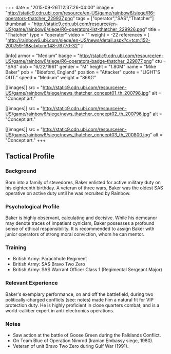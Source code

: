 +++
date = "2015-09-26T12:37:26-04:00"
image = "http://static9.cdn.ubi.com/resource/en-US/game/rainbow6/siege/R6-operators-thatcher_229937.png"
tags = ["operator","SAS","Thatcher"]
thumbnail = "http://static9.cdn.ubi.com/resource/en-US/game/rainbow6/siege/R6-operators-list-thatcher_229926.png"
title = "Thatcher"
type = "operator"
video = ""
weight = -22
references = [
  "http://rainbow6.ubi.com/siege/en-US/news/detail.aspx?c=tcm:152-200759-16&ct=tcm:148-76770-32"
]

[info]
  armor = "Medium"
  badge = "http://static9.cdn.ubi.com/resource/en-US/game/rainbow6/siege/R6-operators-badge-thatcher_229877.png"
  ctu = "SAS"
  dob = "6/22/1961"
  gender = "M"
  height = "1.80M"
  name = "Mike Baker"
  pob = "Bideford, England"
  position = "Attacker"
  quote = "LIGHT'S OUT."
  speed = "Medium"
  weight = "86KG"

[[images]]
  src = "http://static9.cdn.ubi.com/resource/en-US/game/rainbow6/siege/news_thatcher_concept01_th_200798.jpg"
  alt = "Concept art."

[[images]]
  src = "http://static9.cdn.ubi.com/resource/en-US/game/rainbow6/siege/news_thatcher_concept02_th_200796.jpg"
  alt = "Concept art."

[[images]]
  src = "http://static9.cdn.ubi.com/resource/en-US/game/rainbow6/siege/news_thatcher_concept03_th_200800.jpg"
  alt = "Concept art."
+++

## Tactical Profile

### Background

Born into a family of stevedores, Baker enlisted for active military duty on his eighteenth birthday. A veteran of three wars, Baker was the oldest SAS operative on active duty until he was recruited by Rainbow.

### Psychological Profile

Baker is highly observant, calculating and decisive. While his demeanor may denote traces of impatient cynicism, Baker possesses a profound sense of ethical responsibility. It is recommended to assign Baker with junior operators of strong moral conviction, whom he can mentor.

### Training

* British Army: Parachhute Regiment
* British Army: SAS Bravo Two Zero
* British Army: SAS Warrant Officer Class 1 (Regimental Sergeant Major)

### Relevant Experience

Baker's exemplary performance, on and off the battlefield, during two politically-charged conflicts (see: notes) made him a natural fit for VIP protection duty. He is highly proficient in close quarters combat, and is a world-caliiber expert in anti-electronics operations.

### Notes

* Saw action at the battle of Goose Green during the Falklands Conflict.
* On Team Blue of Operation Nimrod (Iranian Embassy siege, 1980).
* Veteran of unit Bravo Two Zero during Gulf War (1991).
